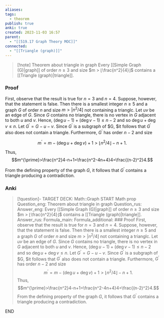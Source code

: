 ```yaml
---
aliases: 
tags:
  - theorem
publish: true
anki: true
created: 2023-11-03 16:57
parent:
  - "[[519.17 Graph Theory MOC]]"
connected:
  - "[[Triangle (graph)]]"
---
```

> [!note] Theorem about triangle in graph
Every [[Simple Graph (G)|graph]] of order $n ≥ 3$ and size $m > ⌊\frac{n^2}{4}⌋$ contains a [[Triangle (graph)|triangle]].

### Proof
First, observe that the result is true for $n= 3$ and $n= 4.$ Suppose, however, that the statement is false. Then there is a smallest integer $n\geq 5$ and a graph $G$ of order $n$ and size $m>|n^2/4]$ not containing a trianglc. Let $uv$ be an edge of $G.$ Since $G$ contains no triangle, there is no vertex in $G$ adjacent to both $u$ and $v.$ Hence, $(\deg u-1)+(\deg v-1)\leq n-2$ and so $\deg u+\deg v\leq n.$ Let $G^{\prime}= G- u- v.$ Since $G^{\prime}$ is a subgraph of $G, $it follows that $G^{\prime}$ also does not contain a triangle. Furthermore, $G^{\prime}$ has order $n- 2$ and size

$$m^{\prime}=m-(\deg u+\deg v)+1>\lfloor n^2/4\rfloor-n+1.$$

Thus,
$$m^{\prime}>\frac{n^2}4-n+1=\frac{n^2-4n+4}4=\frac{(n-2)^2}4.$$

From the defining property of the graph $G$, it follows that $G^{\prime}$ contains a triangle producing a contradiction.

### Anki
> [!question]-
TARGET DECK: Math::Graph
START
Math prop
Question_eng: Theorem about triangle in graph
Question_rus: 
Answer_eng: Every [[Simple Graph (G)|graph]] of order $n ≥ 3$ and size $m > ⌊\frac{n^2}{4}⌋$ contains a [[Triangle (graph)|triangle]].
Answer_rus: 
Formula_main: 
Formula_additional: ### Proof
First, observe that the result is true for $n= 3$ and $n= 4.$ Suppose, however, that the statement is false. Then there is a smallest integer $n\geq 5$ and a graph $G$ of order $n$ and size $m>|n^2/4]$ not containing a trianglc. Let $uv$ be an edge of $G.$ Since $G$ contains no triangle, there is no vertex in $G$ adjacent to both $u$ and $v.$ Hence, $(\deg u-1)+(\deg v-1)\leq n-2$ and so $\deg u+\deg v\leq n.$ Let $G^{\prime}= G- u- v.$ Since $G^{\prime}$ is a subgraph of $G, $it follows that $G^{\prime}$ also does not contain a triangle. Furthermore, $G^{\prime}$ has order $n- 2$ and size
$$m^{\prime}=m-(\deg u+\deg v)+1>\lfloor n^2/4\rfloor-n+1.$$
Thus,
$$m^{\prime}>\frac{n^2}4-n+1=\frac{n^2-4n+4}4=\frac{(n-2)^2}4.$$
From the defining property of the graph $G$, it follows that $G^{\prime}$ contains a triangle producing a contradiction.
<!--ID: 1699170839925-->
END












